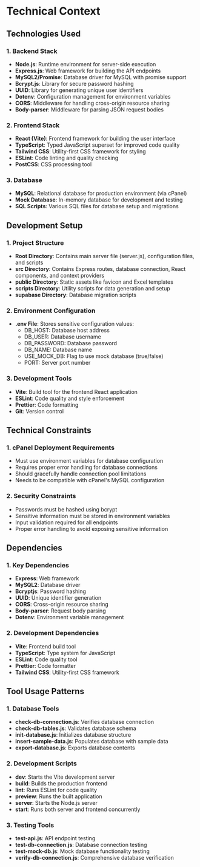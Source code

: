 # Technical Context

## Technologies Used

### 1. Backend Stack
- **Node.js**: Runtime environment for server-side execution
- **Express.js**: Web framework for building the API endpoints
- **MySQL2/Promise**: Database driver for MySQL with promise support
- **Bcrypt.js**: Library for secure password hashing
- **UUID**: Library for generating unique user identifiers
- **Dotenv**: Configuration management for environment variables
- **CORS**: Middleware for handling cross-origin resource sharing
- **Body-parser**: Middleware for parsing JSON request bodies

### 2. Frontend Stack
- **React (Vite)**: Frontend framework for building the user interface
- **TypeScript**: Typed JavaScript superset for improved code quality
- **Tailwind CSS**: Utility-first CSS framework for styling
- **ESLint**: Code linting and quality checking
- **PostCSS**: CSS processing tool

### 3. Database
- **MySQL**: Relational database for production environment (via cPanel)
- **Mock Database**: In-memory database for development and testing
- **SQL Scripts**: Various SQL files for database setup and migrations

## Development Setup

### 1. Project Structure
- **Root Directory**: Contains main server file (server.js), configuration files, and scripts
- **src Directory**: Contains Express routes, database connection, React components, and context providers
- **public Directory**: Static assets like favicon and Excel templates
- **scripts Directory**: Utility scripts for data generation and setup
- **supabase Directory**: Database migration scripts

### 2. Environment Configuration
- **.env File**: Stores sensitive configuration values:
  - DB_HOST: Database host address
  - DB_USER: Database username
  - DB_PASSWORD: Database password
  - DB_NAME: Database name
  - USE_MOCK_DB: Flag to use mock database (true/false)
  - PORT: Server port number

### 3. Development Tools
- **Vite**: Build tool for the frontend React application
- **ESLint**: Code quality and style enforcement
- **Prettier**: Code formatting
- **Git**: Version control

## Technical Constraints

### 1. cPanel Deployment Requirements
- Must use environment variables for database configuration
- Requires proper error handling for database connections
- Should gracefully handle connection pool limitations
- Needs to be compatible with cPanel's MySQL configuration

### 2. Security Constraints
- Passwords must be hashed using bcrypt
- Sensitive information must be stored in environment variables
- Input validation required for all endpoints
- Proper error handling to avoid exposing sensitive information

## Dependencies

### 1. Key Dependencies
- **Express**: Web framework
- **MySQL2**: Database driver
- **Bcryptjs**: Password hashing
- **UUID**: Unique identifier generation
- **CORS**: Cross-origin resource sharing
- **Body-parser**: Request body parsing
- **Dotenv**: Environment variable management

### 2. Development Dependencies
- **Vite**: Frontend build tool
- **TypeScript**: Type system for JavaScript
- **ESLint**: Code quality tool
- **Prettier**: Code formatter
- **Tailwind CSS**: Utility-first CSS framework

## Tool Usage Patterns

### 1. Database Tools
- **check-db-connection.js**: Verifies database connection
- **check-db-tables.js**: Validates database schema
- **init-database.js**: Initializes database structure
- **insert-sample-data.js**: Populates database with sample data
- **export-database.js**: Exports database contents

### 2. Development Scripts
- **dev**: Starts the Vite development server
- **build**: Builds the production frontend
- **lint**: Runs ESLint for code quality
- **preview**: Runs the built application
- **server**: Starts the Node.js server
- **start**: Runs both server and frontend concurrently

### 3. Testing Tools
- **test-api.js**: API endpoint testing
- **test-db-connection.js**: Database connection testing
- **test-mock-db.js**: Mock database functionality testing
- **verify-db-connection.js**: Comprehensive database verification
